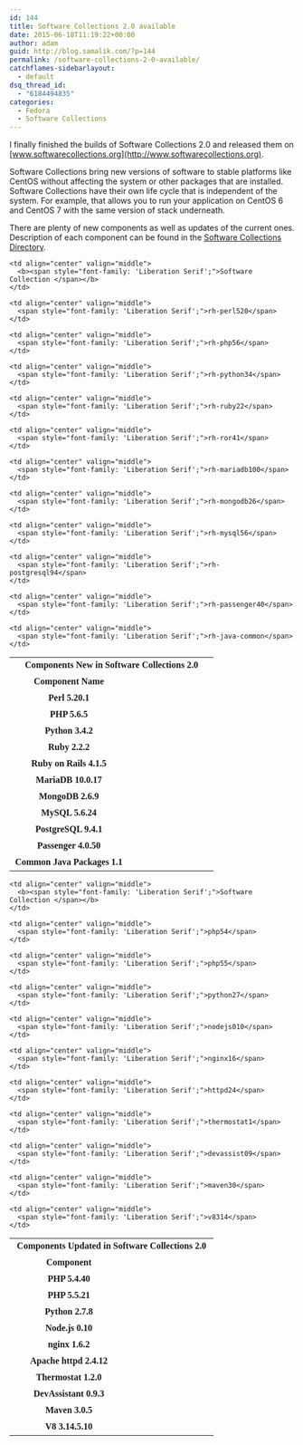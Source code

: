 ```yaml
---
id: 144
title: Software Collections 2.0 available
date: 2015-06-18T11:19:22+00:00
author: adam
guid: http://blog.samalik.com/?p=144
permalink: /software-collections-2-0-available/
catchflames-sidebarlayout:
  - default
dsq_thread_id:
  - "6184494835"
categories:
  - Fedora
  - Software Collections
---
```

I finally finished the builds of Software Collections 2.0 and released them on [www.softwarecollections.org](http://www.softwarecollections.org).

Software Collections bring new versions of software to stable platforms like CentOS without affecting the system or other packages that are installed. Software Collections have their own life cycle that is independent of the system. For example, that allows you to run your application on CentOS 6 and CentOS 7 with the same version of stack underneath.

There are plenty of new components as well as updates of the current ones. Description of each component can be found in the [Software Collections Directory](https://www.softwarecollections.org/en/scls/).

<table border="0" cellspacing="0">
  <colgroup width="210"></colgroup> <colgroup width="151"></colgroup> <tr>
    <td colspan="2" align="center" valign="middle" height="29">
      <b><span style="font-family: 'Liberation Serif';">Components New in Software Collections 2.0</span></b>
    </td>
  </tr>
  
  <tr>
    <td align="center" valign="middle" height="29">
      <b><span style="font-family: 'Liberation Serif';">Component Name</span></b>
    </td>
    
    <td align="center" valign="middle">
      <b><span style="font-family: 'Liberation Serif';">Software Collection </span></b>
    </td>
  </tr>
  
  <tr>
    <td align="center" valign="middle" height="29">
      <b><span style="font-family: 'Liberation Serif';">Perl 5.20.1</span></b>
    </td>
    
    <td align="center" valign="middle">
      <span style="font-family: 'Liberation Serif';">rh-perl520</span>
    </td>
  </tr>
  
  <tr>
    <td align="center" valign="middle" height="29">
      <b><span style="font-family: 'Liberation Serif';">PHP 5.6.5</span></b>
    </td>
    
    <td align="center" valign="middle">
      <span style="font-family: 'Liberation Serif';">rh-php56</span>
    </td>
  </tr>
  
  <tr>
    <td align="center" valign="middle" height="29">
      <b><span style="font-family: 'Liberation Serif';">Python 3.4.2</span></b>
    </td>
    
    <td align="center" valign="middle">
      <span style="font-family: 'Liberation Serif';">rh-python34</span>
    </td>
  </tr>
  
  <tr>
    <td align="center" valign="middle" height="29">
      <b><span style="font-family: 'Liberation Serif';">Ruby 2.2.2</span></b>
    </td>
    
    <td align="center" valign="middle">
      <span style="font-family: 'Liberation Serif';">rh-ruby22</span>
    </td>
  </tr>
  
  <tr>
    <td align="center" valign="middle" height="29">
      <b><span style="font-family: 'Liberation Serif';">Ruby on Rails 4.1.5</span></b>
    </td>
    
    <td align="center" valign="middle">
      <span style="font-family: 'Liberation Serif';">rh-ror41</span>
    </td>
  </tr>
  
  <tr>
    <td align="center" valign="middle" height="29">
      <b><span style="font-family: 'Liberation Serif';">MariaDB 10.0.17</span></b>
    </td>
    
    <td align="center" valign="middle">
      <span style="font-family: 'Liberation Serif';">rh-mariadb100</span>
    </td>
  </tr>
  
  <tr>
    <td align="center" valign="middle" height="29">
      <b><span style="font-family: 'Liberation Serif';">MongoDB 2.6.9</span></b>
    </td>
    
    <td align="center" valign="middle">
      <span style="font-family: 'Liberation Serif';">rh-mongodb26</span>
    </td>
  </tr>
  
  <tr>
    <td align="center" valign="middle" height="29">
      <b><span style="font-family: 'Liberation Serif';">MySQL 5.6.24</span></b>
    </td>
    
    <td align="center" valign="middle">
      <span style="font-family: 'Liberation Serif';">rh-mysql56</span>
    </td>
  </tr>
  
  <tr>
    <td align="center" valign="middle" height="29">
      <b><span style="font-family: 'Liberation Serif';">PostgreSQL 9.4.1</span></b>
    </td>
    
    <td align="center" valign="middle">
      <span style="font-family: 'Liberation Serif';">rh-postgresql94</span>
    </td>
  </tr>
  
  <tr>
    <td align="center" valign="middle" height="29">
      <b><span style="font-family: 'Liberation Serif';">Passenger 4.0.50</span></b>
    </td>
    
    <td align="center" valign="middle">
      <span style="font-family: 'Liberation Serif';">rh-passenger40</span>
    </td>
  </tr>
  
  <tr>
    <td align="center" valign="middle" height="29">
      <b><span style="font-family: 'Liberation Serif';">Common Java Packages 1.1</span></b>
    </td>
    
    <td align="center" valign="middle">
      <span style="font-family: 'Liberation Serif';">rh-java-common</span>
    </td>
  </tr>
</table>

<table border="0" cellspacing="0">
  <colgroup width="210"></colgroup> <colgroup width="151"></colgroup> <tr>
    <td colspan="2" align="center" valign="middle" height="29">
      <b><span style="font-family: 'Liberation Serif';">Components Updated in Software Collections 2.0</span></b>
    </td>
  </tr>
  
  <tr>
    <td align="center" valign="middle" height="29">
      <b><span style="font-family: 'Liberation Serif';">Component </span></b>
    </td>
    
    <td align="center" valign="middle">
      <b><span style="font-family: 'Liberation Serif';">Software Collection </span></b>
    </td>
  </tr>
  
  <tr>
    <td align="center" valign="middle" height="29">
      <b><span style="font-family: 'Liberation Serif';">PHP 5.4.40</span></b>
    </td>
    
    <td align="center" valign="middle">
      <span style="font-family: 'Liberation Serif';">php54</span>
    </td>
  </tr>
  
  <tr>
    <td align="center" valign="middle" height="29">
      <b><span style="font-family: 'Liberation Serif';">PHP 5.5.21</span></b>
    </td>
    
    <td align="center" valign="middle">
      <span style="font-family: 'Liberation Serif';">php55</span>
    </td>
  </tr>
  
  <tr>
    <td align="center" valign="middle" height="29">
      <b><span style="font-family: 'Liberation Serif';">Python 2.7.8</span></b>
    </td>
    
    <td align="center" valign="middle">
      <span style="font-family: 'Liberation Serif';">python27</span>
    </td>
  </tr>
  
  <tr>
    <td align="center" valign="middle" height="29">
      <b><span style="font-family: 'Liberation Serif';">Node.js 0.10</span></b>
    </td>
    
    <td align="center" valign="middle">
      <span style="font-family: 'Liberation Serif';">nodejs010</span>
    </td>
  </tr>
  
  <tr>
    <td align="center" valign="middle" height="29">
      <b><span style="font-family: 'Liberation Serif';">nginx 1.6.2</span></b>
    </td>
    
    <td align="center" valign="middle">
      <span style="font-family: 'Liberation Serif';">nginx16</span>
    </td>
  </tr>
  
  <tr>
    <td align="center" valign="middle" height="29">
      <b><span style="font-family: 'Liberation Serif';">Apache httpd 2.4.12</span></b>
    </td>
    
    <td align="center" valign="middle">
      <span style="font-family: 'Liberation Serif';">httpd24</span>
    </td>
  </tr>
  
  <tr>
    <td align="center" valign="middle" height="29">
      <b><span style="font-family: 'Liberation Serif';">Thermostat 1.2.0</span></b>
    </td>
    
    <td align="center" valign="middle">
      <span style="font-family: 'Liberation Serif';">thermostat1</span>
    </td>
  </tr>
  
  <tr>
    <td align="center" valign="middle" height="29">
      <b><span style="font-family: 'Liberation Serif';">DevAssistant 0.9.3</span></b>
    </td>
    
    <td align="center" valign="middle">
      <span style="font-family: 'Liberation Serif';">devassist09</span>
    </td>
  </tr>
  
  <tr>
    <td align="center" valign="middle" height="29">
      <b><span style="font-family: 'Liberation Serif';">Maven 3.0.5</span></b>
    </td>
    
    <td align="center" valign="middle">
      <span style="font-family: 'Liberation Serif';">maven30</span>
    </td>
  </tr>
  
  <tr>
    <td align="center" valign="middle" height="29">
      <b><span style="font-family: 'Liberation Serif';">V8 3.14.5.10</span></b>
    </td>
    
    <td align="center" valign="middle">
      <span style="font-family: 'Liberation Serif';">v8314</span>
    </td>
  </tr>
</table>
